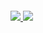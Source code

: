

###### [![](https://assets.appsmith.com/git-sync/Buttons.svg) ](http://localhost:8080/applications/66dabe2433a6fc2957006a45/pages/66dabe2533a6fc2957006a55) [![](https://assets.appsmith.com/git-sync/Buttons2.svg)](http://localhost:8080/applications/66dabe2433a6fc2957006a45/pages/66dabe2533a6fc2957006a55/edit)
